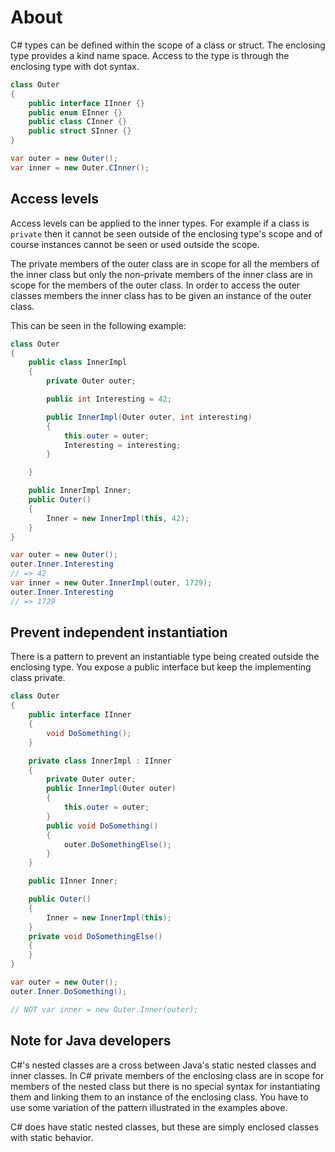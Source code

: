 # About

C# types can be defined within the scope of a class or struct. The enclosing type provides a kind name space. Access to the type is through the enclosing type with dot syntax.

```csharp
class Outer
{
    public interface IInner {}
    public enum EInner {}
    public class CInner {}
    public struct SInner {}
}

var outer = new Outer();
var inner = new Outer.CInner();
```

## Access levels

Access levels can be applied to the inner types. For example if a class is `private` then it cannot be seen outside of the enclosing type's scope and of course instances cannot be seen or used outside the scope.

The private members of the outer class are in scope for all the members of the inner class but only the non-private members of the inner class are in scope for the members of the outer class. In order to access the outer classes members the inner class has to be given an instance of the outer class.

This can be seen in the following example:

```csharp
class Outer
{
    public class InnerImpl
    {
        private Outer outer;

        public int Interesting = 42;

        public InnerImpl(Outer outer, int interesting)
        {
            this.outer = outer;
            Interesting = interesting;
        }

    }

    public InnerImpl Inner;
    public Outer()
    {
        Inner = new InnerImpl(this, 42);
    }
}

var outer = new Outer();
outer.Inner.Interesting
// => 42
var inner = new Outer.InnerImpl(outer, 1729);
outer.Inner.Interesting
// => 1729
```

## Prevent independent instantiation

There is a pattern to prevent an instantiable type being created outside the enclosing type. You expose a public interface but keep the implementing class private.

```csharp
class Outer
{
    public interface IInner
    {
        void DoSomething();
    }

    private class InnerImpl : IInner
    {
        private Outer outer;
        public InnerImpl(Outer outer)
        {
            this.outer = outer;
        }
        public void DoSomething()
        {
            outer.DoSomethingElse();
        }
    }

    public IInner Inner;

    public Outer()
    {
        Inner = new InnerImpl(this);
    }
    private void DoSomethingElse()
    {
    }
}

var outer = new Outer();
outer.Inner.DoSomething();

// NOT var inner = new Outer.Inner(outer);
```

## Note for Java developers

C#'s nested classes are a cross between Java's static nested classes and inner classes. In C# private members of the enclosing class are in scope for members of the nested class but there is no special syntax for instantiating them and linking them to an instance of the enclosing class. You have to use some variation of the pattern illustrated in the examples above.

C# does have static nested classes, but these are simply enclosed classes with static behavior.

[nested-types]: https://docs.microsoft.com/en-us/dotnet/csharp/programming-guide/classes-and-structs/nested-types
